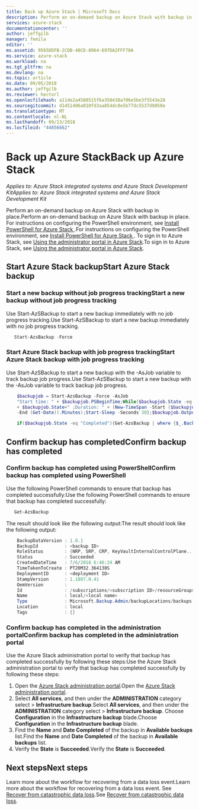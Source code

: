```yaml
---
title: Back up Azure Stack | Microsoft Docs
description: Perform an on-demand backup on Azure Stack with backup in place.
services: azure-stack
documentationcenter: ''
author: jeffgilb
manager: femila
editor: ''
ms.assetid: 9565DDFB-2CDB-40CD-8964-697DA2FFF70A
ms.service: azure-stack
ms.workload: na
ms.tgt_pltfrm: na
ms.devlang: na
ms.topic: article
ms.date: 09/05/2018
ms.author: jeffgilb
ms.reviewer: hectorl
ms.openlocfilehash: a11de2a4580515f6a358438a706e5be3f5543e28
ms.sourcegitcommit: d1451406a010fd3aa854dc8e5b77dc5537d8050e
ms.translationtype: MT
ms.contentlocale: nl-NL
ms.lasthandoff: 09/13/2018
ms.locfileid: "44856662"
---
```

# <a name="back-up-azure-stack"></a><span data-ttu-id="f7a0a-103">Back up Azure Stack</span><span class="sxs-lookup"><span data-stu-id="f7a0a-103">Back up Azure Stack</span></span>

<span data-ttu-id="f7a0a-104">*Applies to: Azure Stack integrated systems and Azure Stack Development Kit*</span><span class="sxs-lookup"><span data-stu-id="f7a0a-104">*Applies to: Azure Stack integrated systems and Azure Stack Development Kit*</span></span>

<span data-ttu-id="f7a0a-105">Perform an on-demand backup on Azure Stack with backup in place.</span><span class="sxs-lookup"><span data-stu-id="f7a0a-105">Perform an on-demand backup on Azure Stack with backup in place.</span></span> <span data-ttu-id="f7a0a-106">For instructions on configuring the PowerShell environment, see [Install PowerShell for Azure Stack ](azure-stack-powershell-install.md).</span><span class="sxs-lookup"><span data-stu-id="f7a0a-106">For instructions on configuring the PowerShell environment, see [Install PowerShell for Azure Stack ](azure-stack-powershell-install.md).</span></span> <span data-ttu-id="f7a0a-107">To sign in to Azure Stack, see [Using the administrator portal in Azure Stack](azure-stack-manage-portals.md).</span><span class="sxs-lookup"><span data-stu-id="f7a0a-107">To sign in to Azure Stack, see [Using the administrator portal in Azure Stack](azure-stack-manage-portals.md).</span></span>

## <a name="start-azure-stack-backup"></a><span data-ttu-id="f7a0a-108">Start Azure Stack backup</span><span class="sxs-lookup"><span data-stu-id="f7a0a-108">Start Azure Stack backup</span></span>

### <a name="start-a-new-backup-without-job-progress-tracking"></a><span data-ttu-id="f7a0a-109">Start a new backup without job progress tracking</span><span class="sxs-lookup"><span data-stu-id="f7a0a-109">Start a new backup without job progress tracking</span></span>
<span data-ttu-id="f7a0a-110">Use Start-AzSBackup to start a new backup immediately with no job progress tracking.</span><span class="sxs-lookup"><span data-stu-id="f7a0a-110">Use Start-AzSBackup to start a new backup immediately with no job progress tracking.</span></span>

```powershell
   Start-AzsBackup -Force
```

### <a name="start-azure-stack-backup-with-job-progress-tracking"></a><span data-ttu-id="f7a0a-111">Start Azure Stack backup with job progress tracking</span><span class="sxs-lookup"><span data-stu-id="f7a0a-111">Start Azure Stack backup with job progress tracking</span></span>
<span data-ttu-id="f7a0a-112">Use Start-AzSBackup to start a new backup with the -AsJob variable to track backup job progress.</span><span class="sxs-lookup"><span data-stu-id="f7a0a-112">Use Start-AzSBackup to start a new backup with the -AsJob variable to track backup job progress.</span></span>

```powershell
    $backupjob = Start-AzsBackup -Force -AsJob 
    "Start time: " + $backupjob.PSBeginTime;While($backupjob.State -eq "Running"){("Job is currently: " `
    + $backupjob.State+" ;Duration: " + (New-TimeSpan -Start ($backupjob.PSBeginTime) `
    -End (Get-Date)).Minutes);Start-Sleep -Seconds 30};$backupjob.Output

    if($backupjob.State -eq "Completed"){Get-AzsBackup | where {$_.BackupId -eq $backupjob.Output.BackupId}}
```

## <a name="confirm-backup-has-completed"></a><span data-ttu-id="f7a0a-113">Confirm backup has completed</span><span class="sxs-lookup"><span data-stu-id="f7a0a-113">Confirm backup has completed</span></span>

### <a name="confirm-backup-has-completed-using-powershell"></a><span data-ttu-id="f7a0a-114">Confirm backup has completed using PowerShell</span><span class="sxs-lookup"><span data-stu-id="f7a0a-114">Confirm backup has completed using PowerShell</span></span>
<span data-ttu-id="f7a0a-115">Use the following PowerShell commands to ensure that backup has completed successfully:</span><span class="sxs-lookup"><span data-stu-id="f7a0a-115">Use the following PowerShell commands to ensure that backup has completed successfully:</span></span>

```powershell
   Get-AzsBackup
```

<span data-ttu-id="f7a0a-116">The result should look like the following output:</span><span class="sxs-lookup"><span data-stu-id="f7a0a-116">The result should look like the following output:</span></span>

```powershell
    BackupDataVersion : 1.0.1
    BackupId          : <backup ID>
    RoleStatus        : {NRP, SRP, CRP, KeyVaultInternalControlPlane...}
    Status            : Succeeded
    CreatedDateTime   : 7/6/2018 6:46:24 AM
    TimeTakenToCreate : PT20M32.364138S
    DeploymentID      : <deployment ID>
    StampVersion      : 1.1807.0.41
    OemVersion        : 
    Id                : /subscriptions/<subscription ID>/resourceGroups/System.local/providers/Microsoft.Backup.Admin/backupLocations/local/backups/<backup ID>
    Name              : local/<local name>
    Type              : Microsoft.Backup.Admin/backupLocations/backups
    Location          : local
    Tags              : {}
```

### <a name="confirm-backup-has-completed-in-the-administration-portal"></a><span data-ttu-id="f7a0a-117">Confirm backup has completed in the administration portal</span><span class="sxs-lookup"><span data-stu-id="f7a0a-117">Confirm backup has completed in the administration portal</span></span>
<span data-ttu-id="f7a0a-118">Use the Azure Stack administration portal to verify that backup has completed successfully by following these steps:</span><span class="sxs-lookup"><span data-stu-id="f7a0a-118">Use the Azure Stack administration portal to verify that backup has completed successfully by following these steps:</span></span>

1. <span data-ttu-id="f7a0a-119">Open the [Azure Stack administration portal](azure-stack-manage-portals.md).</span><span class="sxs-lookup"><span data-stu-id="f7a0a-119">Open the [Azure Stack administration portal](azure-stack-manage-portals.md).</span></span>
2. <span data-ttu-id="f7a0a-120">Select **All services**, and then under the **ADMINISTRATION** category select > **Infrastructure backup**.</span><span class="sxs-lookup"><span data-stu-id="f7a0a-120">Select **All services**, and then under the **ADMINISTRATION** category select > **Infrastructure backup**.</span></span> <span data-ttu-id="f7a0a-121">Choose **Configuration** in the **Infrastructure backup** blade.</span><span class="sxs-lookup"><span data-stu-id="f7a0a-121">Choose **Configuration** in the **Infrastructure backup** blade.</span></span>
3. <span data-ttu-id="f7a0a-122">Find the **Name** and **Date Completed** of the backup in **Available backups** list.</span><span class="sxs-lookup"><span data-stu-id="f7a0a-122">Find the **Name** and **Date Completed** of the backup in **Available backups** list.</span></span>
4. <span data-ttu-id="f7a0a-123">Verify the **State** is **Succeeded**.</span><span class="sxs-lookup"><span data-stu-id="f7a0a-123">Verify the **State** is **Succeeded**.</span></span>

## <a name="next-steps"></a><span data-ttu-id="f7a0a-124">Next steps</span><span class="sxs-lookup"><span data-stu-id="f7a0a-124">Next steps</span></span>

<span data-ttu-id="f7a0a-125">Learn more about the workflow for recovering from a data loss event.</span><span class="sxs-lookup"><span data-stu-id="f7a0a-125">Learn more about the workflow for recovering from a data loss event.</span></span> <span data-ttu-id="f7a0a-126">See [Recover from catastrophic data loss](azure-stack-backup-recover-data.md).</span><span class="sxs-lookup"><span data-stu-id="f7a0a-126">See [Recover from catastrophic data loss](azure-stack-backup-recover-data.md).</span></span>
